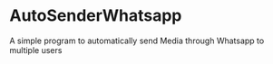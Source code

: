 # AutoSenderWhatsapp

A simple program to automatically send Media through Whatsapp to multiple users 
